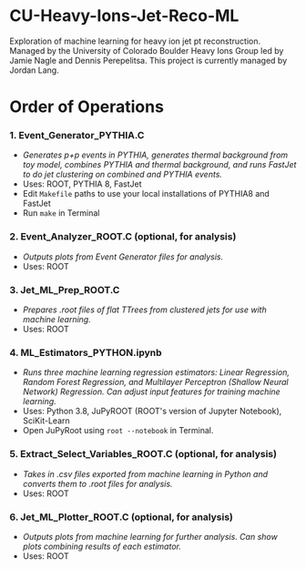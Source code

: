 # CU-Heavy-Ions-Jet-Reco-ML
Exploration of machine learning for heavy ion jet pt reconstruction. Managed by the University of Colorado Boulder Heavy Ions Group led by Jamie Nagle and Dennis Perepelitsa. This project is currently managed by Jordan Lang.

# Order of Operations
### 1. Event_Generator_PYTHIA.C
* _Generates p+p events in PYTHIA, generates thermal background from toy model, combines PYTHIA and thermal background, and runs FastJet to do jet clustering on combined and PYTHIA events._
* Uses: ROOT, PYTHIA 8, FastJet
* Edit `Makefile` paths to use your local installations of PYTHIA8 and FastJet
* Run `make` in Terminal

### 2. Event_Analyzer_ROOT.C (optional, for analysis)
* _Outputs plots from Event Generator files for analysis._
* Uses: ROOT

### 3. Jet_ML_Prep_ROOT.C
* _Prepares .root files of flat TTrees from clustered jets for use with machine learning._
* Uses: ROOT

### 4. ML_Estimators_PYTHON.ipynb
* _Runs three machine learning regression estimators: Linear Regression, Random Forest Regression, and Multilayer Perceptron (Shallow Neural Network) Regression. Can adjust input features for training machine learning._
* Uses: Python 3.8, JuPyROOT (ROOT's version of Jupyter Notebook), SciKit-Learn
* Open JuPyRoot using `root --notebook` in Terminal.

### 5. Extract_Select_Variables_ROOT.C (optional, for analysis)
* _Takes in .csv files exported from machine learning in Python and converts them to .root files for analysis._
* Uses: ROOT

### 6. Jet_ML_Plotter_ROOT.C (optional, for analysis)
* _Outputs plots from machine learning for further analysis. Can show plots combining results of each estimator._
* Uses: ROOT
